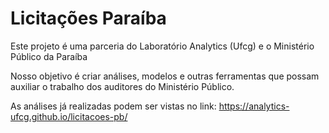 # Licitações Paraíba

Este projeto é uma parceria do Laboratório Analytics (Ufcg) e o Ministério Público da Paraíba

Nosso objetivo é criar análises, modelos e outras ferramentas que possam auxiliar o trabalho dos 
auditores do Ministério Público. 

As análises já realizadas podem ser vistas no link: https://analytics-ufcg.github.io/licitacoes-pb/
